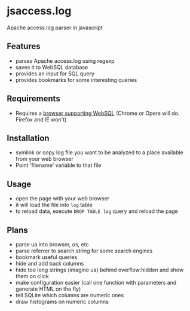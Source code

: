 jsaccess.log
============

Apache access.log parser in javascript

Features
--------

- parses Apache access.log using regexp
- saves it to WebSQL database
- provides an input for SQL query
- provides bookmarks for some interesting queries

Requirements
------------

* Requires a [browser supporting WebSQL](http://caniuse.com/sql-storage)
(Chrome or Opera will do. Firefox and IE won't)

Installation
------------

* symlink or copy log file you want to be analyzed to a place available from your web browser
* Point 'filename' variable to that file

Usage
-----

* open the page with your web browser
* it will load the file into `log` table
* to reload data, execute `DROP TABLE log` query and reload the page

Plans
-----

* parse ua into browser, os, etc
* parse referrer to search string for some search engines
* bookmark useful queries
* hide and add back columns
* hide too long strings (imagine ua) behind overflow:hidden and show them on click
* make configuration easier (call one function with parameters and generate HTML on the fly)
* tell SQLite which columns are numeric ones
* draw histograms on numeric columns

